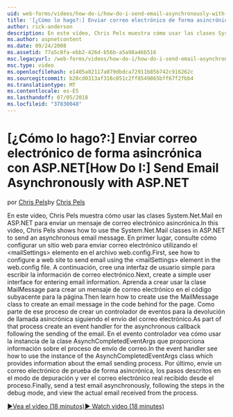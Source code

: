 ```yaml
---
uid: web-forms/videos/how-do-i/how-do-i-send-email-asynchronously-with-aspnet
title: '[¿Cómo lo hago?:] Enviar correo electrónico de forma asincrónica con ASP.NET | Microsoft Docs'
author: rick-anderson
description: En este vídeo, Chris Pels muestra cómo usar las clases System.Net.Mail en ASP.NET para enviar un mensaje de correo electrónico asincrónica. En primer lugar, consulte cómo configurar un si web...
ms.author: aspnetcontent
ms.date: 09/24/2008
ms.assetid: 77a5c8fa-ebb2-426d-b56b-a5a98a46b516
msc.legacyurl: /web-forms/videos/how-do-i/how-do-i-send-email-asynchronously-with-aspnet
msc.type: video
ms.openlocfilehash: e1405a82117a079dbdca72911b85b742c916262c
ms.sourcegitcommit: b28cd0313af316c051c2ff8549865bff67f2fbb4
ms.translationtype: MT
ms.contentlocale: es-ES
ms.lasthandoff: 07/05/2018
ms.locfileid: "37830048"
---
```

<a name="how-do-i-send-email-asynchronously-with-aspnet"></a><span data-ttu-id="2701d-104">[¿Cómo lo hago?:] Enviar correo electrónico de forma asincrónica con ASP.NET</span><span class="sxs-lookup"><span data-stu-id="2701d-104">[How Do I:] Send Email Asynchronously with ASP.NET</span></span>
====================
<span data-ttu-id="2701d-105">por [Chris Pels](https://twitter.com/chrispels)</span><span class="sxs-lookup"><span data-stu-id="2701d-105">by [Chris Pels](https://twitter.com/chrispels)</span></span>

<span data-ttu-id="2701d-106">En este vídeo, Chris Pels muestra cómo usar las clases System.Net.Mail en ASP.NET para enviar un mensaje de correo electrónico asincrónica.</span><span class="sxs-lookup"><span data-stu-id="2701d-106">In this video, Chris Pels shows how to use the System.Net.Mail classes in ASP.NET to send an asynchronous email message.</span></span> <span data-ttu-id="2701d-107">En primer lugar, consulte cómo configurar un sitio web para enviar correo electrónico utilizando el &lt;mailSettings&gt; elemento en el archivo web.config.</span><span class="sxs-lookup"><span data-stu-id="2701d-107">First, see how to configure a web site to send email using the &lt;mailSettings&gt; element in the web.config file.</span></span> <span data-ttu-id="2701d-108">A continuación, cree una interfaz de usuario simple para escribir la información de correo electrónico.</span><span class="sxs-lookup"><span data-stu-id="2701d-108">Next, create a simple user interface for entering email information.</span></span> <span data-ttu-id="2701d-109">Aprenda a crear usar la clase MailMessage para crear un mensaje de correo electrónico en el código subyacente para la página.</span><span class="sxs-lookup"><span data-stu-id="2701d-109">Then learn how to create use the MailMessage class to create an email message in the code behind for the page.</span></span> <span data-ttu-id="2701d-110">Como parte de ese proceso de crear un controlador de eventos para la devolución de llamada asincrónica siguiendo el envío del correo electrónico.</span><span class="sxs-lookup"><span data-stu-id="2701d-110">As part of that process create an event handler for the asynchronous callback following the sending of the email.</span></span> <span data-ttu-id="2701d-111">En el evento controlador vea cómo usar la instancia de la clase AsynchCompletedEventArgs que proporciona información sobre el proceso de envío de correo.</span><span class="sxs-lookup"><span data-stu-id="2701d-111">In the event handler see how to use the instance of the AsynchCompletedEventArgs class which provides information about the email sending process.</span></span> <span data-ttu-id="2701d-112">Por último, envíe un correo electrónico de prueba de forma asincrónica, los pasos descritos en el modo de depuración y ver el correo electrónico real recibido desde el proceso.</span><span class="sxs-lookup"><span data-stu-id="2701d-112">Finally, send a test email asynchronously, following the steps in the debug mode, and view the actual email received from the process.</span></span>

[<span data-ttu-id="2701d-113">&#9654;Vea el vídeo (18 minutos)</span><span class="sxs-lookup"><span data-stu-id="2701d-113">&#9654; Watch video (18 minutes)</span></span>](https://channel9.msdn.com/Blogs/ASP-NET-Site-Videos/how-do-i-send-email-asynchronously-with-aspnet)
